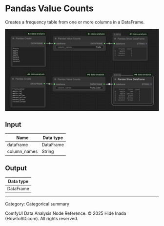 # Pandas Value Counts
Creates a frequency table from one or more columns in a DataFrame.

![Frequency table](../images/frequency_table.png)

## Input
| Name | Data type |
|---|---|
| dataframe | DataFrame |
| column_names | String |

## Output
| Data type |
|---|
| DataFrame |

<HR>
Category: Categorical summary

ComfyUI Data Analysis Node Reference. © 2025 Hide Inada (HowToSD.com). All rights reserved.
